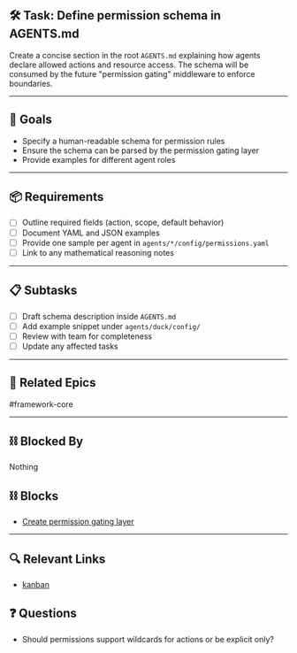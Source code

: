## 🛠️ Task: Define permission schema in AGENTS.md

Create a concise section in the root `AGENTS.md` explaining how agents declare
allowed actions and resource access. The schema will be consumed by the future
"permission gating" middleware to enforce boundaries.

---

## 🎯 Goals

- Specify a human-readable schema for permission rules
- Ensure the schema can be parsed by the permission gating layer
- Provide examples for different agent roles

---

## 📦 Requirements

- [ ] Outline required fields (action, scope, default behavior)
- [ ] Document YAML and JSON examples
- [ ] Provide one sample per agent in `agents/*/config/permissions.yaml`
- [ ] Link to any mathematical reasoning notes

---

## 📋 Subtasks

- [ ] Draft schema description inside `AGENTS.md`
- [ ] Add example snippet under `agents/duck/config/`
- [ ] Review with team for completeness
- [ ] Update any affected tasks

---

## 🔗 Related Epics

#framework-core

---

## ⛓️ Blocked By

Nothing

## ⛓️ Blocks

- [Create permission gating layer](Create%20permission%20gating%20layer.md)

---

## 🔍 Relevant Links

- [kanban](../boards/kanban.md)

## ❓ Questions

- Should permissions support wildcards for actions or be explicit only?
